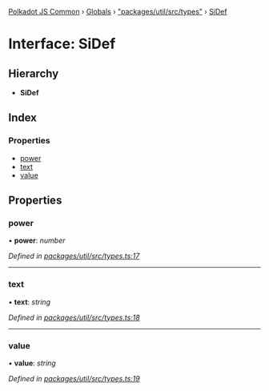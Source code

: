 [Polkadot JS Common](../README.md) › [Globals](../globals.md) › ["packages/util/src/types"](../modules/_packages_util_src_types_.md) › [SiDef](_packages_util_src_types_.sidef.md)

# Interface: SiDef

## Hierarchy

* **SiDef**

## Index

### Properties

* [power](_packages_util_src_types_.sidef.md#power)
* [text](_packages_util_src_types_.sidef.md#text)
* [value](_packages_util_src_types_.sidef.md#value)

## Properties

###  power

• **power**: *number*

*Defined in [packages/util/src/types.ts:17](https://github.com/polkadot-js/common/blob/4111122c/packages/util/src/types.ts#L17)*

___

###  text

• **text**: *string*

*Defined in [packages/util/src/types.ts:18](https://github.com/polkadot-js/common/blob/4111122c/packages/util/src/types.ts#L18)*

___

###  value

• **value**: *string*

*Defined in [packages/util/src/types.ts:19](https://github.com/polkadot-js/common/blob/4111122c/packages/util/src/types.ts#L19)*
